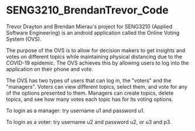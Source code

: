 # SENG3210_BrendanTrevor_Code

Trevor Drayton and Brendan Mierau's project for SENG3210 (Applied Software Engineering) is an android application called the Online Voting System (OVS).

The purpose of the OVS is to allow for decision makers to get insights and votes on different topics while maintaining physical distancing due to the COVID-19 epidemic. The OVS achieves this by allowing users to log into the application on their phone and vote.

The OVS has two types of users that can log in, the "voters" and the "managers". Voters can view different topics, select them, and vote for any of the options presented to them. Managers can create topics, delete topics, and see how many votes each topic has for its voting options.

To login as a manager: try username u1 and password u1.

To login as a voter: try username u2 and password u2, or u3 and p3.

